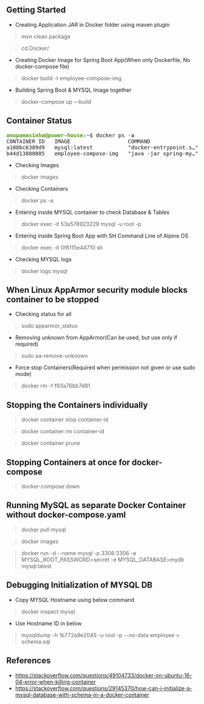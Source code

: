 ## Getting Started
* Creating Application JAR in Docker folder using maven plugin
> mvn clean package

> cd Docker/
* Creating Docker Image for Spring Boot App(When only Dockerfile, No docker-compose file)
> docker build -t employee-compose-img .
* Building Spring Boot & MYSQL Image together
> docker-compose up –-build

## Container Status
<pre><font color="#4E9A06"><b>anupamasinha@power-house</b></font>:<font color="#3465A4"><b>~</b></font>$ docker ps -a
CONTAINER ID   IMAGE                  COMMAND                  CREATED         STATUS         PORTS                    NAMES
a108bc6389d9   mysql:latest           &quot;docker-entrypoint.s…&quot;   4 minutes ago   Up 4 minutes   3306/tcp, 33060/tcp      docker_dbapp_1
b44d13800885   employee-compose-img   &quot;java -jar spring-my…&quot;   4 minutes ago   Up 4 minutes   0.0.0.0:8082-&gt;8082/tcp   docker_springapp_1
</pre>

* Checking Images
> docker images
* Checking Containers
> docker ps -a
* Entering inside MYSQL container to check Database & Tables
> docker exec -it 53a578923229 mysql -u root -p
* Entering inside Spring Boot App with SH Command Line of Alpine OS
> docker exec -it 0f6115e44710 sh  
* Checking MYSQL logs
> docker logs mysql

## When Linux AppArmor security module blocks container to be stopped
* Checking status for all 
> sudo apparmor_status
* Removing unknown from AppArmor(Can be used, but use only if required)
> sudo aa-remove-unknown
* Force stop Containers(Required when permission not given or use sudo mode)
> docker rm -f f93a76bb7d81

## Stopping the Containers individually
> docker container stop container-id

> docker container rm container-id

> docker container prune

## Stopping Containers at once for docker-compose
> docker-compose down

## Running MySQL as separate Docker Container without docker-compose.yaml
> docker pull mysql

> docker images

> docker run -d --name mysql -p 3306:3306 -e MYSQL_ROOT_PASSWORD=secret -e MYSQL_DATABASE=mydb mysql:latest

## Debugging Initialization of MYSQL DB
* Copy MYSQL Hostname using below command
> docker inspect mysql

* Use Hostname ID in below
> mysqldump -h 1b772a9e2045 -u root -p --no-data employee > schema.sql

## References
* https://stackoverflow.com/questions/49104733/docker-on-ubuntu-16-04-error-when-killing-container
* https://stackoverflow.com/questions/29145370/how-can-i-initialize-a-mysql-database-with-schema-in-a-docker-container